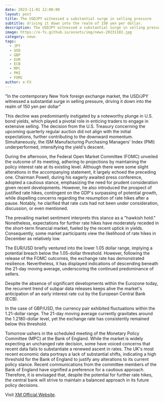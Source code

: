 ```yaml
---
date: 2023-11-01 12:00:00
layout: post
title: The USDJPY witnessed a substantial surge in selling pressure
subtitle: driving it down into the realm of 150 yen per dollar.
description: The USDJPY witnessed a substantial surge in selling pressure, driving it down into the realm of 150 yen per dollar.
image: https://e-fx.github.io/assets/img/news-20231102.jpg
category: news
tags:
  - JPY
  - USD
  - GBP
  - EUR
  - ECB
  - MPC
  - PMI
  - FOMC
author: e-FX
---
```


"In the contemporary New York foreign exchange market, the USD/JPY witnessed a substantial surge in selling pressure, driving it down into the realm of 150 yen per dollar"

This decline was predominantly instigated by a noteworthy plunge in U.S. bond yields, which played a pivotal role in enticing traders to engage in extensive selling. The decision from the U.S. Treasury concerning the upcoming quarterly regular auction did not align with the initial expectations, further contributing to the downward momentum. Simultaneously, the ISM Manufacturing Purchasing Managers' Index (PMI) underperformed, intensifying the yield's descent.

During the afternoon, the Federal Open Market Committee (FOMC) unveiled the outcome of its meeting, adhering to projections by maintaining the policy interest rate at its existing level. Although there were some slight alterations in the accompanying statement, it largely echoed the preceding one. Chairman Powell, during his eagerly awaited press conference, adopted a cautious stance, emphasizing the need for prudent consideration given recent developments. However, he also introduced the prospect of justified rate hikes, contingent on the GDP's surpassing of potential growth, while dispelling concerns regarding the resumption of rate hikes after a pause. Notably, he clarified that rate cuts had not been under consideration, discussion, or even mentioned.

The prevailing market sentiment interprets this stance as a "hawkish hold." Nonetheless, expectations for further rate hikes have moderately receded in the short-term financial market, fueled by the recent uptick in yields. Consequently, some market participants view the likelihood of rate hikes in December as relatively low.

The EUR/USD briefly ventured into the lower 1.05 dollar range, implying a potential breach below the 1.05-dollar threshold. However, following the release of the FOMC outcomes, the exchange rate has demonstrated resilience. Nevertheless, it has displayed indications of descending beneath the 21-day moving average, underscoring the continued predominance of sellers.

Despite the absence of significant developments within the Eurozone today, the recurrent trend of subpar data releases keeps alive the market's anticipation of an early interest rate cut by the European Central Bank (ECB).

In the case of GBP/USD, the currency pair exhibited fluctuations within the 1.21-dollar range. The 21-day moving average currently gravitates around the 1.2180-dollar level, yet the exchange rate has consistently remained below this threshold.

Tomorrow ushers in the scheduled meeting of the Monetary Policy Committee (MPC) at the Bank of England. While the market is widely expecting an unchanged rate decision, some have voiced concerns that recent data fails to substantiate a renewed ascent in rates. The UK's most recent economic data portrays a lack of substantial shifts, indicating a high threshold for the Bank of England to justify any alterations to its current policy stance. Recent communications from the committee members of the Bank of England have signified a preference for a cautious approach. Therefore, it is envisaged that, despite the potential for further rate hikes, the central bank will strive to maintain a balanced approach in its future policy decisions.


Visit [XM Official Website](https://clicks.pipaffiliates.com/c?c=550036&l=en&p=0).